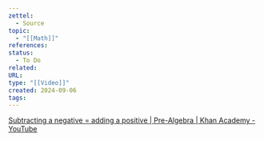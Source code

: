 ```yaml
---
zettel:
  - Source
topic:
  - "[[Math]]"
references: 
status:
  - To Do
related: 
URL: 
type: "[[Video]]"
created: 2024-09-06
tags:
---
```


[Subtracting a negative = adding a positive | Pre-Algebra | Khan Academy - YouTube](https://www.youtube.com/watch?v=lBscLuttQq0)
